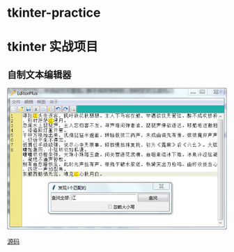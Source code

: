 # tkinter-practice
# tkinter 实战项目

## 自制文本编辑器

![Editor](https://github.com/arcticfox1919/ImageHosting/blob/master/Snipaste_2019-04-18_21-30-18.jpg?raw=true)

 [源码](https://github.com/arcticfox1919/tkinter-practice/tree/master/editor)

